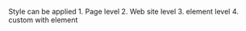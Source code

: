 Style can be applied
    1. Page level
    2. Web site level
    3. element level
    4. custom with element